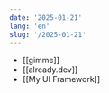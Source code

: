```yaml
---
date: '2025-01-21'
lang: 'en'
slug: '/2025-01-21'
---
```


- [[gimme]]
- [[already.dev]]
- [[My UI Framework]]
